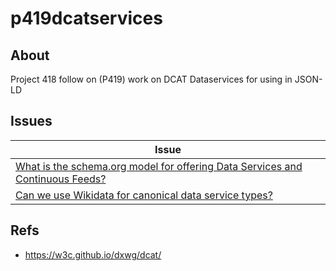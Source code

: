 # p419dcatservices

## About
Project 418 follow on (P419) work on DCAT Dataservices for using in JSON-LD

## Issues

| Issue |
| ----- |
| [What is the schema.org model for offering Data Services and Continuous Feeds?](https://github.com/earthcubearchitecture-project418/p419dcatservices/issues/3) |
| [Can we use Wikidata for canonical data service types?](https://github.com/earthcubearchitecture-project418/p419dcatservices/issues/2) |

## Refs

* https://w3c.github.io/dxwg/dcat/
